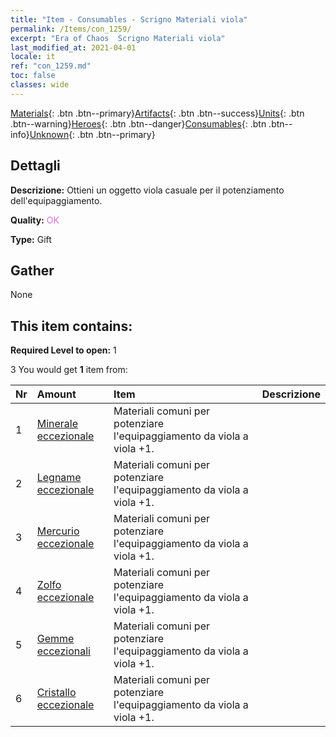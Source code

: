 ```yaml
---
title: "Item - Consumables - Scrigno Materiali viola"
permalink: /Items/con_1259/
excerpt: "Era of Chaos  Scrigno Materiali viola"
last_modified_at: 2021-04-01
locale: it
ref: "con_1259.md"
toc: false
classes: wide
---
```

 [Materials](/it/Items/){: .btn .btn--primary}[Artifacts](/it/Items/Artifacts/){: .btn .btn--success}[Units](/it/Items/Units/){: .btn .btn--warning}[Heroes](/it/Items/Heroes/){: .btn .btn--danger}[Consumables](/it/Items/Consumables/){: .btn .btn--info}[Unknown](/it/Items/Unknown/){: .btn .btn--primary}

## Dettagli
 **Descrizione:** Ottieni un oggetto viola casuale per il potenziamento dell'equipaggiamento.

 **Quality:** <span style="color: #DA70D6">OK</span>

 **Type:** Gift

## Gather

  None

## This item contains:

 **Required Level to open:** 1

 3 You would get **1** item  from:

  | Nr | Amount |     Item    | Descrizione |
  |:---|:-------|:------------|:-----------:|
  | 1 | [Minerale eccezionale](/it/Items/mat_33/) | Materiali comuni per potenziare l'equipaggiamento da viola a viola +1. | 
  | 2 | [Legname eccezionale](/it/Items/mat_34/) | Materiali comuni per potenziare l'equipaggiamento da viola a viola +1. | 
  | 3 | [Mercurio eccezionale](/it/Items/mat_35/) | Materiali comuni per potenziare l'equipaggiamento da viola a viola +1. | 
  | 4 | [Zolfo eccezionale](/it/Items/mat_36/) | Materiali comuni per potenziare l'equipaggiamento da viola a viola +1. | 
  | 5 | [Gemme eccezionali](/it/Items/mat_37/) | Materiali comuni per potenziare l'equipaggiamento da viola a viola +1. | 
  | 6 | [Cristallo eccezionale](/it/Items/mat_38/) | Materiali comuni per potenziare l'equipaggiamento da viola a viola +1. | 
